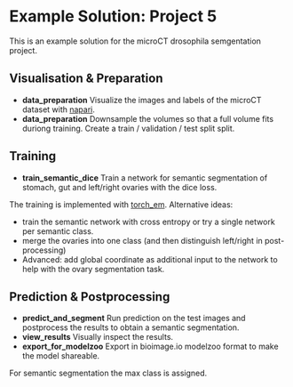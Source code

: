 # Example Solution: Project 5

This is an example solution for the microCT drosophila semgentation project.

## Visualisation & Preparation

- **data_preparation** Visualize the images and labels of the microCT dataset with [napari](https://napari.org/).
- **data_preparation** Downsample the volumes so that a full volume fits duriong training. Create a train / validation / test split split.

## Training

- **train_semantic_dice** Train a network for semantic segmentation of stomach, gut and left/right ovaries with the dice loss.

The training is implemented with [torch_em](https://github.com/constantinpape/torch-em).
Alternative ideas:
- train the semantic network with cross entropy or try a single network per semantic class.
- merge the ovaries into one class (and then distinguish left/right in post-processing)
- Advanced: add global coordinate as additional input to the network to help with the ovary segmentation task.

## Prediction & Postprocessing

- **predict_and_segment** Run prediction on the test images and postprocess the results to obtain a semantic segmentation.
- **view_results** Visually inspect the results.
- **export_for_modelzoo** Export in bioimage.io modelzoo format to make the model shareable.

For semantic segmentation the max class is assigned.
